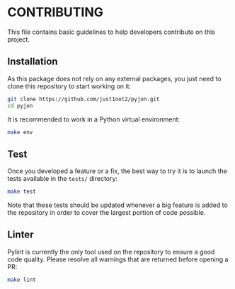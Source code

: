 # CONTRIBUTING

This file contains basic guidelines to help developers contribute on this project.


## Installation

As this package does not rely on any external packages, you just need to clone this repository to start working on it:

```bash
git clone https://github.com/just1not2/pyjon.git
cd pyjon
```

It is recommended to work in a Python virtual environment:

```bash
make env
```


## Test

Once you developed a feature or a fix, the best way to try it is to launch the tests available in the `tests/` directory:

```bash
make test
```

Note that these tests should be updated whenever a big feature is added to the repository in order to cover the largest portion of code possible.


## Linter

Pylint is currently the only tool used on the repository to ensure a good code quality. Please resolve all warnings that are returned before opening a PR:

```bash
make lint
```
